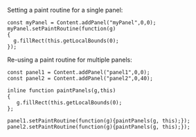 Setting a paint routine for a single panel:
```
const myPanel = Content.addPanel("myPanel",0,0);
myPanel.setPaintRoutine(function(g)
{
  g.fillRect(this.getLocalBounds(0);
});
```

Re-using a paint routine for multiple panels:
```
const panel1 = Content.addPanel("panel1",0,0);
const panel2 = Content.addPanel("panel2",0,40);

inline function paintPanels(g,this)
{
   g.fillRect(this.getLocalBounds(0);
};

panel1.setPaintRoutine(function(g){paintPanels(g, this);});
panel2.setPaintRoutine(function(g){paintPanels(g, this);});
```
